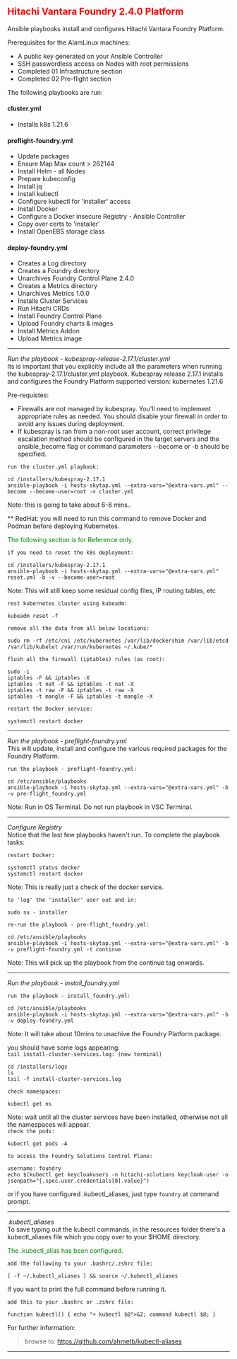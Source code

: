 ## <font color='red'>Hitachi Vantara Foundry 2.4.0 Platform</font>  

Ansible playbooks install and configures Hitachi Vantara Foundry Platform.

Prerequisites for the AlamLinux machines:
* A public key generated on your Ansible Controller
* SSH passwordless access on Nodes with root permissions
* Completed 01 Infrastructure section
* Completed 02 Pre-flight section

The following playbooks are run:  

#### cluster.yml
* Installs k8s 1.21.6

#### preflight-foundry.yml
* Update packages
* Ensure Map Max count > 262144
* Install Helm - all Nodes
* Prepare kubeconfig
* Install jq
* Install kubectl
* Configure kubectl for 'installer' access
* Install Docker
* Configure a Docker insecure Registry - Ansible Controller
* Copy over certs to 'installer'
* Install OpenEBS storage class


#### deploy-foundry.yml
* Creates a Log directory
* Creates a Foundry directory
* Unarchives Foundry Control Plane 2.4.0
* Creates a Metrics directory
* Unarchives Metrics 1.0.0
* Installs Cluster Services
* Run Hitachi CRDs
* Install Foundry Control Plane
* Upload Foundry charts & images
* Install Metrics Addon
* Upload Metrics image

---


<em>Run the playbook - kubespray-release-2.17.1/cluster.yml</em>   
Its is important that you explicitly include all the parameters when running the kubespray-2.17.1/cluster.yml playbook. 
Kubespray release 2.17.1 installs and configures the Foundry Platform supported version: kubernetes 1.21.6

Pre-requistes:
* Firewalls are not managed by kubespray. You'll need to implement appropriate rules as needed. You should disable your firewall in order to avoid any issues during deployment.  
* If kubespray is ran from a non-root user account, correct privilege escalation method should be configured in the target servers and the ansible_become flag or command parameters --become or -b should be specified. 

``run the cluster.yml playbook:``
```
cd /installers/kubespray-2.17.1
ansible-playbook -i hosts-skytap.yml --extra-vars="@extra-vars.yml" --become --become-user=root -v cluster.yml
```
Note: this is going to take about 6-8 mins..

** RedHat: you will need to run this command to remove Docker and Podman before deploying Kubernetes. 

<font color='green'>The following section is for Reference only.</font>

``if you need to reset the k8s deployment:``
```
cd /installers/kubespray-2.17.1
ansible-playbook -i hosts-skytap.yml --extra-vars="@extra-vars.yml" reset.yml -b -v --become-user=root
```
Note: This will still keep some residual config files, IP routing tables, etc

``rest kubernetes cluster using kubeadm:``
```
kubeadm reset -f
```
``remove all the data from all below locations:``
```
sudo rm -rf /etc/cni /etc/kubernetes /var/lib/dockershim /var/lib/etcd /var/lib/kubelet /var/run/kubernetes ~/.kube/*
```
``flush all the firewall (iptables) rules (as root):``
```
sudo -i
iptables -F && iptables -X
iptables -t nat -F && iptables -t nat -X
iptables -t raw -F && iptables -t raw -X
iptables -t mangle -F && iptables -t mangle -X
```
``restart the Docker service:``
```
systemctl restart docker
```

---

<em>Run the playbook - preflight-foundry.yml</em>      
This will update, install and configure the various required packages for the Foundry Platform.
 

``run the playbook - preflight-foundry.yml:`` 
```
cd /etc/ansible/playbooks
ansible-playbook -i hosts-skytap.yml --extra-vars="@extra-vars.yml" -b -v pre-flight_foundry.yml
```
Note: Run in OS Terminal. Do not run playbook in VSC Terminal. 

---

<em>Configure Registry</em>  
Notice that the last few playbooks haven't run.  To complete the playbook tasks:

``restart Docker:``
```
systemctl status docker
systemctl restart docker
```
Note: This is really just a check of the docker service.

``to 'log' the 'installer' user out and in:`` 
```
sudo su - installer 
```
``re-run the playbook - pre-flight_foundry.yml:`` 
```
cd /etc/ansible/playbooks
ansible-playbook -i hosts-skytap.yml --extra-vars="@extra-vars.yml" -b -v preflight-foundry.yml -t continue
```
Note:  This will pick up the playbook from the continue tag onwards.

---

<em>Run the playbook - install_foundry.yml</em> 

``run the playbook - install_foundry.yml:`` 
```
cd /etc/ansible/playbooks
ansible-playbook -i hosts-skytap.yml --extra-vars="@extra-vars.yml" -b -v deploy-foundry.yml
```
Note: It will take about 10mins to unachive the Foundry Platform package.  

you should have some logs appearing.  
``tail install-cluster-services.log: (new terminal)``
```
cd /installers/logs
ls
tail -f install-cluster-services.log
```
``check namespaces:``
```
kubectl get ns
```
Note: wait until all the cluster services have been installed, otherwise not all the namespaces will appear.  
``check the pods:``
```
kubectl get pods -A
```
``to access the Foundry Solutions Control Plane:``
```
username: foundry
echo $(kubectl get keycloakusers -n hitachi-solutions keycloak-user -o jsonpath="{.spec.user.credentials[0].value}")
```
or if you have configured .kubectl_aliases, just type ``foundry`` at command prompt.

---

<em>.kubectl_aliases</em>  
To save typing out the kubectl commands, in the resources folder there's a kubectl_aliases file which you copy over to your $HOME directory.

<font color='green'>The .kubectl_alias has been configured.</font>

``add the following to your .bashrc/.zshrc file:``
```
[ -f ~/.kubectl_aliases ] && source ~/.kubectl_aliases
```

If you want to print the full command before running it.   

``add this to your .bashrc or .zshrc file:``
```
function kubectl() { echo "+ kubectl $@">&2; command kubectl $@; }
```

For further information:

> browse to: https://github.com/ahmetb/kubectl-aliases

---